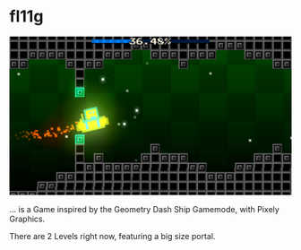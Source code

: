 # fl11g

![Screenshot from second Level](./screenshot.png)

... is a Game inspired by the Geometry Dash Ship Gamemode, with Pixely Graphics.

There are 2 Levels right now, featuring a big size portal.
